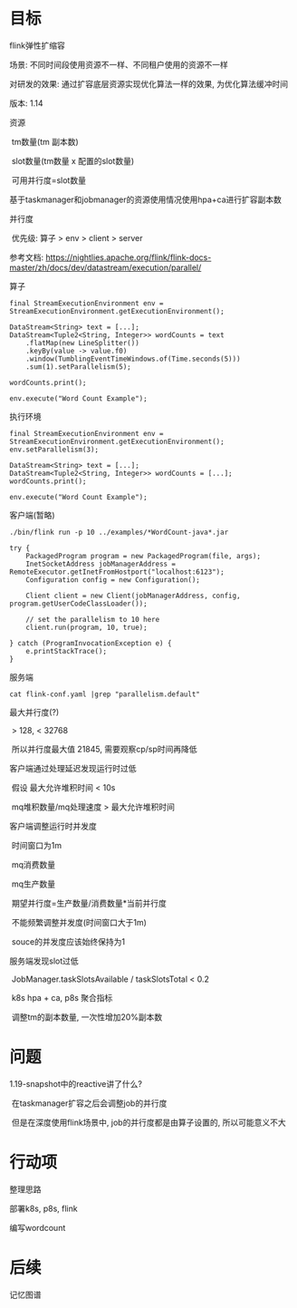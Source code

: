 # 目标

flink弹性扩缩容

场景: 不同时间段使用资源不一样、不同租户使用的资源不一样

对研发的效果: 通过扩容底层资源实现优化算法一样的效果, 为优化算法缓冲时间



版本: 1.14



资源

​	tm数量(tm 副本数)

​	slot数量(tm数量 x 配置的slot数量)

​	可用并行度=slot数量



基于taskmanager和jobmanager的资源使用情况使用hpa+ca进行扩容副本数



并行度

​	优先级: 算子 > env > client > server

参考文档: https://nightlies.apache.org/flink/flink-docs-master/zh/docs/dev/datastream/execution/parallel/

算子

```
final StreamExecutionEnvironment env = StreamExecutionEnvironment.getExecutionEnvironment();

DataStream<String> text = [...];
DataStream<Tuple2<String, Integer>> wordCounts = text
    .flatMap(new LineSplitter())
    .keyBy(value -> value.f0)
    .window(TumblingEventTimeWindows.of(Time.seconds(5)))
    .sum(1).setParallelism(5);

wordCounts.print();

env.execute("Word Count Example");
```

执行环境

```
final StreamExecutionEnvironment env = StreamExecutionEnvironment.getExecutionEnvironment();
env.setParallelism(3);

DataStream<String> text = [...];
DataStream<Tuple2<String, Integer>> wordCounts = [...];
wordCounts.print();

env.execute("Word Count Example");
```

客户端(暂略)

```
./bin/flink run -p 10 ../examples/*WordCount-java*.jar
```

```
try {
    PackagedProgram program = new PackagedProgram(file, args);
    InetSocketAddress jobManagerAddress = RemoteExecutor.getInetFromHostport("localhost:6123");
    Configuration config = new Configuration();

    Client client = new Client(jobManagerAddress, config, program.getUserCodeClassLoader());

    // set the parallelism to 10 here
    client.run(program, 10, true);

} catch (ProgramInvocationException e) {
    e.printStackTrace();
}
```

服务端

```
cat flink-conf.yaml |grep "parallelism.default"
```

最大并行度(?)

​	> 128, <  32768

​	所以并行度最大值 21845, 需要观察cp/sp时间再降低

客户端通过处理延迟发现运行时过低

​	假设 最大允许堆积时间 < 10s

​	mq堆积数量/mq处理速度 > 最大允许堆积时间

客户端调整运行时并发度

​	时间窗口为1m

​	mq消费数量

​	mq生产数量

​	期望并行度=生产数量/消费数量*当前并行度



​	不能频繁调整并发度(时间窗口大于1m)

​	souce的并发度应该始终保持为1

服务端发现slot过低

​	JobManager.taskSlotsAvailable / taskSlotsTotal < 0.2

​	k8s hpa + ca, p8s 聚合指标

​	调整tm的副本数量, 一次性增加20%副本数

# 问题

1.19-snapshot中的reactive讲了什么?

​	在taskmanager扩容之后会调整job的并行度

​	但是在深度使用flink场景中, job的并行度都是由算子设置的, 所以可能意义不大

# 行动项

整理思路

部署k8s, p8s, flink

编写wordcount



# 后续

记忆图谱
